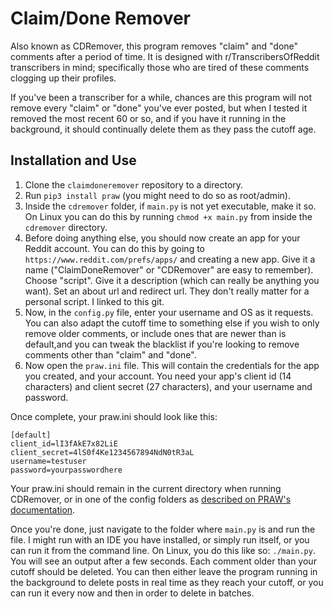 # Claim/Done Remover
Also known as CDRemover, this program removes "claim" and "done" comments after a period of time. It is designed with r/TranscribersOfReddit transcribers in mind; specifically those  who are tired of these comments clogging up their profiles.

If you've been a transcriber for a while, chances are this program will not remove every "claim" or "done" you've ever posted, but when I tested it removed the most recent 60 or so, and if you have it running in the background, it should continually delete them as they pass the cutoff age.

## Installation and Use

1. Clone the `claimdoneremover` repository to a directory.
2. Run `pip3 install praw` (you might need to do so as root/admin).
3. Inside the `cdremover` folder, if `main.py` is not yet executable, make it so. On Linux you can do this by running `chmod +x main.py` from inside the `cdremover` directory.
4. Before doing anything else, you should now create an app for your Reddit account. You can do this by going to `https://www.reddit.com/prefs/apps/` and creating a new app. 
    Give it a name ("ClaimDoneRemover" or "CDRemover" are easy to remember).
    Choose "script". 
    Give it a description (which can really be anything you want).
    Set an about url and redirect url. They don't really matter for a personal script. I linked to this git.
4. Now, in the `config.py` file, enter your username and OS as it requests. You can also adapt the cutoff time to something else if you wish to only remove older comments, or include ones that are newer than is default,and you can tweak the blacklist if you're looking to remove comments other than "claim" and "done".
5. Now open the `praw.ini` file. This will contain the credentials for the app you created, and your account. You need your app's client id (14 characters) and client secret (27 characters), and your username and password.

Once complete, your praw.ini should look like this:
```
[default]
client_id=lI3fAkE7x82LiE
client_secret=4lS0f4Ke1234567894NdN0tR3aL
username=testuser
password=yourpasswordhere
```
Your praw.ini should remain in the current directory when running CDRemover, or in one of the config folders as [described on PRAW's documentation](https://praw.readthedocs.io/en/latest/getting_started/configuration/prawini.html).

Once you're done, just navigate to the folder where `main.py` is and run the file. I might run with an IDE you have installed, or simply run itself, or you can run it from the command line. On Linux, you do this like so: `./main.py`. You will see an output after a few seconds. Each comment older than your cutoff should be deleted. You can then either leave the program running in the background to delete posts in real time as they reach your cutoff, or you can run it every now and then in order to delete in batches.
